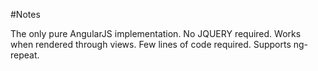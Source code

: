 #Notes

The only pure AngularJS implementation.
No JQUERY required.
Works when rendered through views.
Few lines of code required.
Supports ng-repeat.